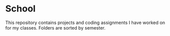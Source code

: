 # School

This repository contains projects and coding assignments I have worked on for my classes. 
Folders are sorted by semester.
